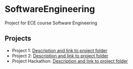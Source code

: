 # SoftwareEngineering
Project for ECE course Software Engineering

## Projects

- Project 1: [Description and link to project folder](https://github.com/apetridis/SoftwareEngineering/tree/main/First%20Deliverable)
- Project 2: [Description and link to project folder](https://github.com/apetridis/SoftwareEngineering/tree/main/Second%20Deliverable)
- Project Hackathon: [Description and link to project folder](https://github.com/apetridis/SoftwareEngineering/tree/main/Second%20Hackathon)
